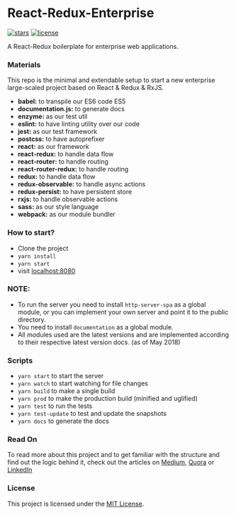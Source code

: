 # React-Redux-Enterprise

[![stars](https://img.shields.io/github/stars/Amin52J/React-Redux-Enterprise.svg?style=for-the-badge)](https://github.com/Amin52J/React-Redux-Enterprise/stargazers)
[![license](https://img.shields.io/github/license/Amin52J/React-Redux-Enterprise.svg?style=for-the-badge)](https://github.com/Amin52J/React-Redux-Enterprise/blob/master/LICENSE)

A React-Redux boilerplate for enterprise web applications.

### Materials

This repo is the minimal and extendable setup to start a new enterprise large-scaled project based on React & Redux & RxJS.

* **babel:** to transpile our ES6 code ES5
* **documentation.js:** to generate docs
* **enzyme:** as our test util
* **eslint:** to have linting utility over our code
* **jest:** as our test framework
* **postcss:** to have autoprefixer
* **react:** as our framework
* **react-redux:** to handle data flow
* **react-router:** to handle routing
* **react-router-redux:** to handle routing
* **redux:** to handle data flow
* **redux-observable:** to handle async actions
* **redux-persist:** to have persistent store
* **rxjs:** to handle observable actions
* **sass:** as our style language
* **webpack:** as our module bundler

### How to start?

* Clone the project
* `yarn install`
* `yarn start`
* visit [localhost:8080](http://127.0.0.1:8080)

### NOTE:

* To run the server you need to install `http-server-spa` as a global module, or you can implement your own server and point it to the public directory.
* You need to install `documentation` as a global module.
* All modules used are the latest versions and are implemented according to their respective latest version docs. (as of May 2018)

### Scripts

* `yarn start` to start the server
* `yarn watch` to start watching for file changes
* `yarn build` to make a single build
* `yarn prod` to make the production build (minified and uglified)
* `yarn test` to run the tests
* `yarn test-update` to test and update the snapshots
* `yarn docs` to generate the docs

### Read On

To read more about this project and to get familiar with the structure and find out the logic behind it, check out the articles on [Medium](https://medium.com/@a.jafari.90/how-to-start-an-enterprise-project-with-react-and-redux-563d73b61ef4), [Quora](https://amin52j.quora.com/How-to-start-an-enterprise-project-with-React-and-Redux) or [LinkedIn](https://www.linkedin.com/pulse/how-start-enterprise-project-react-andredux-amin-jafari/)

### License

This project is licensed under the [MIT License](https://github.com/Amin52J/React-Redux-Enterprise/blob/master/LICENSE).

